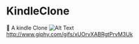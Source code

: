 # KindleClone
📖  A kindle Clone
![Alt Text](https://media.giphy.com/media/xUOrvXABRgtPrvM3Uk/giphy.gif)
http://www.giphy.com/gifs/xUOrvXABRgtPrvM3Uk
